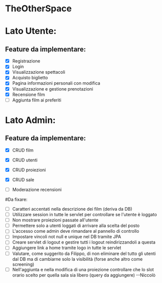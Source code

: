 # TheOtherSpace

# Lato Utente:

## Feature da implementare:

- [x]  Registrazione
- [x]  Login
- [x]  Visualizzazione spettacoli
- [x]  Acquisto biglietto
- [x]  Pagina informazioni personali con modifica
- [x]  Visualizzazione e gestione prenotazioni
- [x]  Recensione film
- [ ]  Aggiunta film ai preferiti

# Lato Admin:

## Feature da implementare:

- [x]  CRUD film
- [x]  CRUD utenti
- [x]  CRUD proiezioni
- [x]  CRUD sale
- [ ]  Moderazione recensioni



#Da fixare:

- [ ] Caratteri accentati nella descrizione dei film (deriva da DB) 
- [ ] Utilizzare session in tutte le servlet per controllare se l'utente è loggato
- [ ] Non mostrare proiezioni passate all'utente
- [ ] Permettere solo a utenti loggati di arrivare alla scelta del posto
- [ ] L'accesso come admin deve rimandare al pannello di controllo
- [ ] Impostare vincoli not null e unique nel DB tramite JPA
- [ ] Creare servlet di logout e gestire tutti i logout reindirizzandoli a questa
- [ ] Aggiungere link a home tramite logo in tutte le servlet
- [ ] Valutare, come suggerito da Filippo, di non eliminare del tutto gli utenti dal DB ma di cambiarne solo la visibilità (forse anche altro come screening)
- [ ] Nell'aggiunta e nella modifica di una proiezione controllare che lo slot orario scelto per quella sala sia libero (query da aggiungere) --Niccolò
